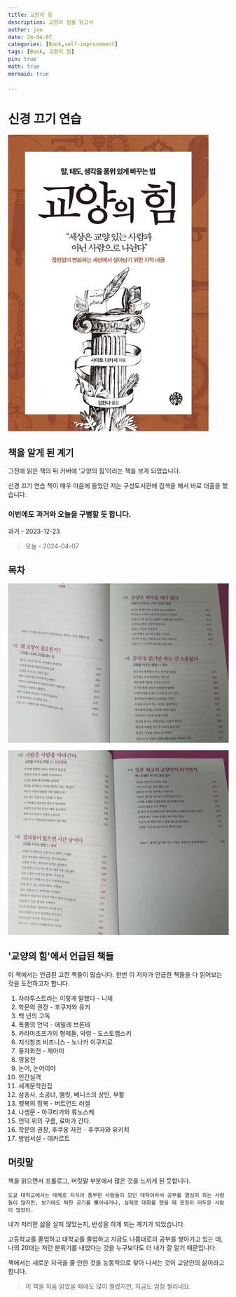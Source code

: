 ```yaml
---
title: 교양의 힘
description: 교양의 힘을 읽고서
author: joo
date: 24-04-07
categories: [Book,self-improvement]
tags: [Book, 교양의 힘]
pin: true
math: true
mermaid: true

---
```


# 신경 끄기 연습
![](2024-04-07-17-24-44.png)

## 책을 알게 된 계기
그전에 읽은 책의 뒤 커버에 ‘교양의 힘’이라는 책을 보게 되었습니다.

신경 끄기 연습 책이 매우 마음에 들었던 저는 구성도서관에 검색을 해서 바로 대출을 했습니다.

### 이번에도 과거와 오늘을 구별할 듯 합니다.
과거 - 2023-12-23

> 오늘 - 2024-04-07

## 목차
![](2024-04-07-17-27-22.png)

![](2024-04-07-17-27-52.png)

## '교양의 힘'에서 언급된 책들
이 책에서는 언급된 고전 책들이 많습니다. 한번 이 저자가 언급한 책들을 다 읽어보는 것을 도전하고자 합니다.

1. 차라투스트라는 이렇게 말했다 - 니체
2. 학문의 권장 - 후쿠자와 유키
3. 백 년의 고독
4. 폭풍의 언덕 - 에밀레 브론테
5. 카라마조프가의 형제들, 악령 - 도스토옙스키
6. 지식창조 비즈니스 - 노나카 이쿠지로
7. 풍자화전 - 제아미
8. 영웅전
9. 논어, 논어이야
10. 인간실격
11. 세계문학전집
12. 삼총사, 소공녀, 햄릿, 베니스의 상인, 부활
13. 행복의 정복 - 버트런드 러셀
14. 나생문 - 아쿠타가와 류노스케
15. 언덕 위의 구름, 료마가 간다.
16. 학문의 권장, 후쿠옹 자전 - 후쿠자와 유키치
17. 방법서설 - 데카르트

## 머릿말

책을 읽으면서 프롤로그, 머릿말 부분에서 많은 것을 느끼게 된 듯합니다.

`도쿄 대학교에서는 대체로 지식이 풍부한 사람들이 모인 대학이라서 공부를 열심히 하는 사람들이 많지만, 보기에도 탁한 공기를 뿜어내거나, 실제로 대화를 했을 때 표정이 어두운 사람이 많았다.`

내가 저러한 삶을 살지 않았는지, 반성을 하게 되는 계기가 되었습니다.

고등학교를 졸업하고 대학교를 졸업하고 지금도 나름대로의 공부를 쌓아가고 있는 데, 나의 20대는 저런 분위기를 내었다는 것을 누구보다도 더 내가 잘 알기 때문입니다.

책에서는 새로운 자극을 줄 만한 것을 능동적으로 찾아 나서는 것이 교양인의 삶이라고 합니다.

> 이 책을 처음 읽었을 때에도 많이 찔렸지만, 지금도 엄청 찔리네요. 